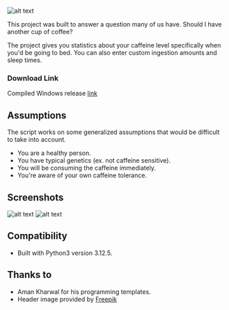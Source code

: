 ![alt text](https://github.com/Eliya-G/coffee-o-clock/blob/main/github_images/Header%20Image.png)

This project was built to answer a question many of us have. Should I have another cup of coffee? 

The project gives you statistics about your caffeine level specifically when you'd be going to bed.
You can also enter custom ingestion amounts and sleep times.
### Download Link
Compiled Windows release [link](https://github.com/Eliya-G/coffee-o-clock/releases/tag/v1.0.0)
## Assumptions 
The script works on some generalized assumptions that would be difficult to take into account.

- You are a healthy person.
- You have typical genetics (ex. not caffeine sensitive).
- You will be consuming the caffeine immediately.
- You're aware of your own caffeine tolerance.

## Screenshots
![alt text](https://github.com/Eliya-G/coffee-o-clock/blob/main/github_images/regular_mode.png)
![alt text](https://github.com/Eliya-G/coffee-o-clock/blob/main/github_images/custom_mode.png)

## Compatibility
- Built with Python3 version 3.12.5.

## Thanks to
- Aman Kharwal for his programming templates.
- Header image provided by [Freepik](https://www.freepik.com)
